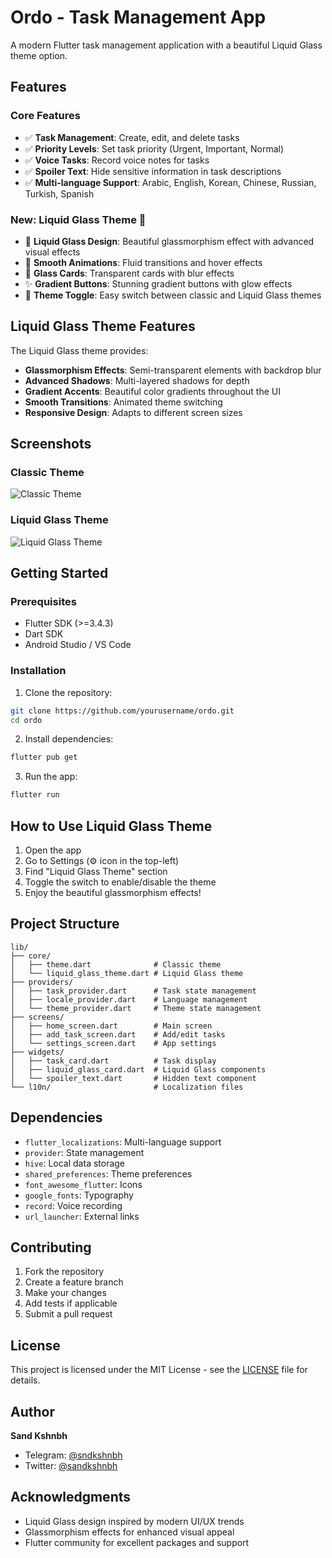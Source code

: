 # Ordo - Task Management App

A modern Flutter task management application with a beautiful Liquid Glass theme option.

## Features

### Core Features
- ✅ **Task Management**: Create, edit, and delete tasks
- ✅ **Priority Levels**: Set task priority (Urgent, Important, Normal)
- ✅ **Voice Tasks**: Record voice notes for tasks
- ✅ **Spoiler Text**: Hide sensitive information in task descriptions
- ✅ **Multi-language Support**: Arabic, English, Korean, Chinese, Russian, Turkish, Spanish

### New: Liquid Glass Theme 🌟
- 🎨 **Liquid Glass Design**: Beautiful glassmorphism effect with advanced visual effects
- 🌊 **Smooth Animations**: Fluid transitions and hover effects
- 💎 **Glass Cards**: Transparent cards with blur effects
- ✨ **Gradient Buttons**: Stunning gradient buttons with glow effects
- 🎯 **Theme Toggle**: Easy switch between classic and Liquid Glass themes

## Liquid Glass Theme Features

The Liquid Glass theme provides:
- **Glassmorphism Effects**: Semi-transparent elements with backdrop blur
- **Advanced Shadows**: Multi-layered shadows for depth
- **Gradient Accents**: Beautiful color gradients throughout the UI
- **Smooth Transitions**: Animated theme switching
- **Responsive Design**: Adapts to different screen sizes

## Screenshots

### Classic Theme
![Classic Theme](screenshots/classic-theme.png)

### Liquid Glass Theme
![Liquid Glass Theme](screenshots/liquid-glass-theme.png)

## Getting Started

### Prerequisites
- Flutter SDK (>=3.4.3)
- Dart SDK
- Android Studio / VS Code

### Installation

1. Clone the repository:
```bash
git clone https://github.com/yourusername/ordo.git
cd ordo
```

2. Install dependencies:
```bash
flutter pub get
```

3. Run the app:
```bash
flutter run
```

## How to Use Liquid Glass Theme

1. Open the app
2. Go to Settings (⚙️ icon in the top-left)
3. Find "Liquid Glass Theme" section
4. Toggle the switch to enable/disable the theme
5. Enjoy the beautiful glassmorphism effects!

## Project Structure

```
lib/
├── core/
│   ├── theme.dart              # Classic theme
│   └── liquid_glass_theme.dart # Liquid Glass theme
├── providers/
│   ├── task_provider.dart      # Task state management
│   ├── locale_provider.dart    # Language management
│   └── theme_provider.dart     # Theme state management
├── screens/
│   ├── home_screen.dart        # Main screen
│   ├── add_task_screen.dart    # Add/edit tasks
│   └── settings_screen.dart    # App settings
├── widgets/
│   ├── task_card.dart          # Task display
│   ├── liquid_glass_card.dart  # Liquid Glass components
│   └── spoiler_text.dart       # Hidden text component
└── l10n/                       # Localization files
```

## Dependencies

- `flutter_localizations`: Multi-language support
- `provider`: State management
- `hive`: Local data storage
- `shared_preferences`: Theme preferences
- `font_awesome_flutter`: Icons
- `google_fonts`: Typography
- `record`: Voice recording
- `url_launcher`: External links

## Contributing

1. Fork the repository
2. Create a feature branch
3. Make your changes
4. Add tests if applicable
5. Submit a pull request

## License

This project is licensed under the MIT License - see the [LICENSE](LICENSE) file for details.

## Author

**Sand Kshnbh**
- Telegram: [@sndkshnbh](https://t.me/sndkshnbh)
- Twitter: [@sandkshnbh](https://twitter.com/sandkshnbh)

## Acknowledgments

- Liquid Glass design inspired by modern UI/UX trends
- Glassmorphism effects for enhanced visual appeal
- Flutter community for excellent packages and support
